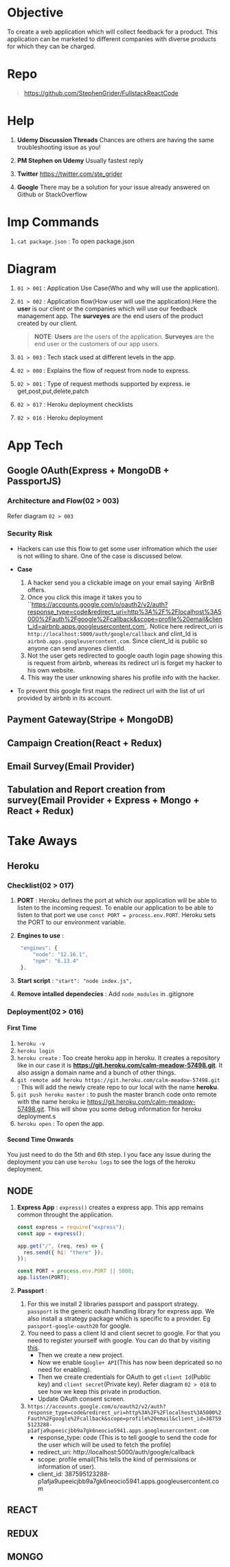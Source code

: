 # Objective

To create a web application which will collect feedback for a product. This application can be marketed to different companies with diverse products for which they can be charged.

# Repo

> https://github.com/StephenGrider/FullstackReactCode

# Help

1. **Udemy Discussion Threads**
   Chances are others are having the same troubleshooting issue as you!

2. **PM Stephen on Udemy**
   Usually fastest reply

3. **Twitter**
   https://twitter.com/ste_grider

4. **Google**
   There may be a solution for your issue already answered on Github or StackOverflow

# Imp Commands

1. `cat package.json` : To open package.json

# Diagram

1. `01 > 001` : Application Use Case(Who and why will use the application).
2. `01 > 002` : Application flow(How user will use the application).Here the **user** is our client or the companies which will use our feedback management app. The **surveyes** are the end users of the product created by our client.

   > **NOTE**: **Users** are the users of the application. **Surveyes** are the end user or the customers of our app users.

3. `01 > 003` : Tech stack used at different levels in the app.
4. `02 > 000` : Explains the flow of request from node to express.
5. `02 > 001` : Type of request methods supported by express. ie get,post,put,delete,patch
6. `02 > 017` : Heroku deployment checklists
7. `02 > 016` : Heroku deployment

# App Tech

## Google OAuth(Express + MongoDB + PassportJS)

### Architecture and Flow(02 > 003)

Refer diagram `02 > 003`

### Security Risk

- Hackers can use this flow to get some user infromation which the user is not willing to share. One of the case is discussed below.
- **Case**

  1. A hacker send you a clickable image on your email saying `AirBnB offers.
  2. Once you click this image it takes you to ``https://accounts.google.com/o/oauth2/v2/auth?response_type=code&redirect_uri=http%3A%2F%2Flocalhost%3A5000%2Fauth%2Fgoogle%2Fcallback&scope=profile%20email&client_id=airbnb.apps.googleusercontent.com`. Notice here redirect_uri is `http://localhost:5000/auth/google/callback` and clint_Id is `airbnb.apps.googleusercontent.com`. Since client_Id is public so anyone can send anyones clientId.
  3. Not the user gets redirected to google oauth login page showing this is request from airbnb, whereas its redirect url is forget my hacker to his own website.
  4. This way the user unknowing shares his profile info with the hacker.

- To prevent this google first maps the redirect url with the list of url provided by airbnb in its account.

## Payment Gateway(Stripe + MongoDB)

## Campaign Creation(React + Redux)

## Email Survey(Email Provider)

## Tabulation and Report creation from survey(Email Provider + Express + Mongo + React + Redux)

# Take Aways

## Heroku

### Checklist(02 > 017)

1. **PORT** : Heroku defines the port at which our application will be able to listen to the incoming request. To enable our application to be able to listen to that port we use `const PORT = process.env.PORT`. Heroku sets the PORT to our environment variable.

2. **Engines to use** :

   ```javascript
    "engines": {
        "node": "12.16.1",
        "npm": "6.13.4"
    },
   ```

3. **Start script** : `"start": "node index.js",`

4. **Remove intalled dependecies** : Add `node_modules` in .gitignore

### Deployment(02 > 016)

#### First Time

1. `heroku -v`
2. `heroku login`
3. `heroku create` : Too create heroku app in heroku. It creates a repository like in our case it is **https://git.heroku.com/calm-meadow-57498.git**. It also assign a domain name and a bunch of other things.
4. `git remote add heroku https://git.heroku.com/calm-meadow-57498.git` : This will add the newly create repo to our local with the name **heroku**.
5. `git push heroku master` : to push the master branch code onto remote with the name heroku ie https://git.heroku.com/calm-meadow-57498.git. This will show you some debug information for heroku deployment.s
6. `heroku open` : To open the app.

#### Second Time Onwards

You just need to do the 5th and 6th step. I you face any issue during the deployment you can use `heroku logs` to see the logs of the heroku deployment.

## NODE

1. **Express App** : `express()` creates a express app. This app remains common throught the application.

   ```javascript
   const express = require("express");
   const app = express();

   app.get("/", (req, res) => {
     res.send({ hi: "there" });
   });

   const PORT = process.env.PORT || 5000;
   app.listen(PORT);
   ```

2. **Passport** :
   1. For this we install 2 libraries passport and passport strategy. `passport` is the generic oauth handling library for express app. We also install a strategy package which is specific to a provider. Eg `passport-google-oauth20` for google.
   2. You need to pass a client Id and client secret to google. For that you need to register yourself with google. You can do that by visiting [this](http://console.developers.google.com).
      - Then we create a new project.
      - Now we enable `Google+ API`(This has now been depricated so no need for enabling).
      - Then we create credentials for OAuth to get `client Id`(Public key) and `client secret`(Private key). Refer diagram `02 > 018` to see how we keep this private in production.
      - Update OAuth consent screen.
   3. `https://accounts.google.com/o/oauth2/v2/auth?response_type=code&redirect_uri=http%3A%2F%2Flocalhost%3A5000%2Fauth%2Fgoogle%2Fcallback&scope=profile%20email&client_id=387595123288-p1afja9upeeicjbb9a7gk6neocio5941.apps.googleusercontent.com`
      - response_type: code (This is to tell google to send the code for the user which will be used to fetch the profile)
      - redirect_uri: http://localhost:5000/auth/google/callback
      - scope: profile email(This tells the kind of permissions or information of user).
      - client_id: 387595123288-p1afja9upeeicjbb9a7gk6neocio5941.apps.googleusercontent.com

## REACT

## REDUX

## MONGO

```

```
